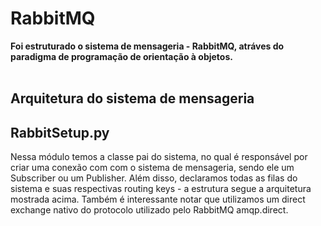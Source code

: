 # RabbitMQ

<b>Foi estruturado o sistema de mensageria - RabbitMQ, atráves do paradigma de programação de orientação à objetos.</b>  
<br>

## Arquitetura do sistema de mensageria

## RabbitSetup.py

Nessa módulo temos a classe pai do sistema, no qual é responsável por criar uma conexão com com o sistema de mensageria, sendo ele um Subscriber ou um Publisher. Além disso, declaramos todas as filas do sistema e suas respectivas routing keys - a estrutura segue a arquitetura mostrada acima. Também é interessante notar que utilizamos um direct exchange nativo do protocolo utilizado pelo RabbitMQ amqp.direct. 
